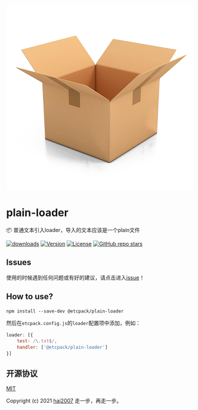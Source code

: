 <p align='center'>
    <a href='https://etcpack.github.io/api' target='_blank'>
        <img src='./logo.png'>
    </a>
</p>

# plain-loader
📦 普通文本引入loader，导入的文本应该是一个plain文件

<p>
  <a href="https://hai2007.gitee.io/npm-downloads?interval=7&packages=@etcpack/plain-loader"><img src="https://img.shields.io/npm/dm/@etcpack/plain-loader.svg" alt="downloads"></a>
  <a href="https://www.npmjs.com/package/@etcpack/plain-loader"><img src="https://img.shields.io/npm/v/@etcpack/plain-loader.svg" alt="Version"></a>
  <a href="https://github.com/etcpack/plain-loader/blob/master/LICENSE"><img src="https://img.shields.io/npm/l/@etcpack/plain-loader.svg" alt="License"></a>
  <a href="https://github.com/etcpack/plain-loader" target='_blank'><img alt="GitHub repo stars" src="https://img.shields.io/github/stars/etcpack/plain-loader?style=social"></a>
</p>

## Issues
使用的时候遇到任何问题或有好的建议，请点击进入[issue](https://github.com/etcpack/plain-loader/issues)！

## How to use?

```
npm install --save-dev @etcpack/plain-loader
```

然后在```etcpack.config.js```的```loader```配置项中添加，例如：

```js
loader: [{
    test: /\.txt$/,
    handler: ['@etcpack/plain-loader']
}]
```

开源协议
---------------------------------------
[MIT](https://github.com/etcpack/plain-loader/blob/master/LICENSE)

Copyright (c) 2021 [hai2007](https://hai2007.gitee.io/sweethome/) 走一步，再走一步。
